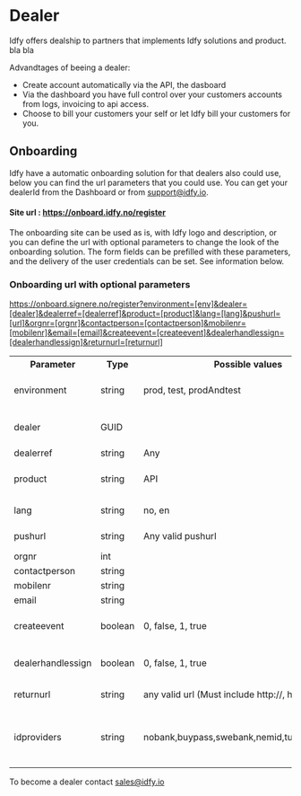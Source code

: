 # Dealer

Idfy offers dealship to partners that implements Idfy solutions and product. bla bla

Advandtages of beeing a dealer:

* Create account automatically via the API, the dasboard 
* Via the dashboard you have full control over your customers accounts from logs, invoicing to api access.
* Choose to bill your customers your self or let Idfy bill your customers for you.

## Onboarding

Idfy have a automatic onboarding solution for that dealers also could use, below you can find the url parameters that you could use.
You can get your dealerId from the Dashboard or from support@idfy.io.

#### Site url : https://onboard.idfy.no/register

The onboarding site can be used as is, with Idfy logo and description, or you can define the url with optional parameters to change the look of the onboarding solution. The form fields can be prefilled with these parameters, and the delivery of the user credentials can be set. See information below.  


### Onboarding url with optional parameters

https://onboard.signere.no/register?environment=[env]&dealer=[dealer]&dealerref=[dealerref]&product=[product]&lang=[lang]&pushurl=[url]&orgnr=[orgnr]&contactperson=[contactperson]&mobilenr=[mobilenr]&email=[email]&createevent=[createevent]&dealerhandlessign=[dealerhandlessign]&returnurl=[returnurl]

<table>
<tr>
<th>Parameter</th>
<th>Type</th>
<th>Possible values</th>
<th>Description</th>
</tr>
<tr><td>environment</td><td>string</td><td>prod, test, prodAndtest</td><td>Sets the signere environment the new customer will be granted (default is test)</td> </tr>
<tr><td>dealer</td><td>GUID</td><td></td><td>If the dealerid exists, the site will be presented with the dealer logo and description text (if defined) </td> </tr>
<tr><td>dealerref</td><td>string</td><td>Any</td><td>dealer reference</td> </tr>
<tr><td>product</td><td>string</td><td>API</td><td>The product that the customer will be granted (For now only API is available in the onboarding solution)</td> </tr>
<tr><td>lang</td><td>string</td><td>no, en</td><td>Set the language of the page upon arrival</td></tr>
<tr><td>pushurl</td><td>string</td><td>Any valid pushurl</td><td>If defined the credentials will be pushed to this url as a signed jwt hook</td></tr>
<tr><td>orgnr</td><td>int</td><td></td><td>The orgnumber for the new customer</td></tr>
<tr><td>contactperson</td><td>string</td><td></td><td>Name of the contactperson</td></tr>
<tr><td>mobilenr</td><td>string</td><td></td><td>The contactperson's mobile nr</td></tr>
<tr><td>email</td><td>string</td><td></td><td>The contactperson's email address</td></tr>
<tr><td>createevent</td><td>boolean</td><td>0, false, 1, true</td><td>If set to true, a rebusqueue event connectionstring will be added and provided with the API keys</td></tr>
<tr><td>dealerhandlessign</td><td>boolean</td><td>0, false, 1, true</td><td>If set to true, the dealer will have to create the user agreement and handle signing of this</td></tr>
<tr><td>returnurl</td><td>string</td><td>any valid url (Must include http://, https://)</td><td>Define this to redirect here after registration is complete</td></tr>
<tr><td>idproviders</td><td>string</td><td>nobank,buypass,swebank,nemid,tupas,mconnect</td><td>Choose which id providers the customer can choose between, separate by comma (ex. <a href="https://onboard.idfy.no/register?idproviders=nobank,swebank,mconnect" target="_blank">https://onboard.idfy.no/register?idproviders=nobank,swebank,mconnect</a></td></tr>
</table>

To become a dealer contact [sales@idfy.io](mailto:sales@idfy.io)

